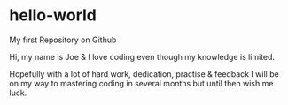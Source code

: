 # hello-world
My first Repository on Github


Hi, my name is Joe & I love coding even though my knowledge is limited.  

Hopefully with a lot of hard work, dedication, practise & feedback I will be on my way to mastering coding in several months but until then wish me luck. 

